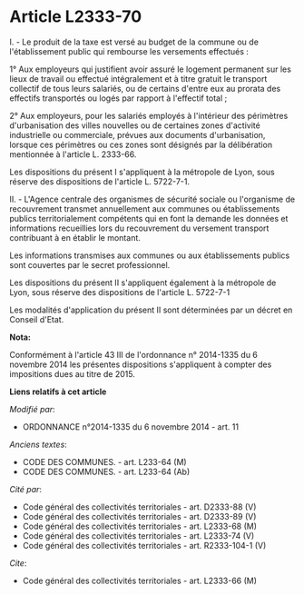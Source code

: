 # Article L2333-70

I. - Le produit de la taxe est versé au budget de la commune ou de l'établissement public qui rembourse les versements
effectués : 

1° Aux employeurs qui justifient avoir assuré le logement permanent sur les lieux de travail ou effectué intégralement et à
titre gratuit le transport collectif de tous leurs salariés, ou de certains d'entre eux au prorata des effectifs transportés
ou logés par rapport à l'effectif total ; 

2° Aux employeurs, pour les salariés employés à l'intérieur des périmètres d'urbanisation des villes nouvelles ou de
certaines zones d'activité industrielle ou commerciale, prévues aux documents d'urbanisation, lorsque ces périmètres ou ces
zones sont désignés par la délibération mentionnée à l'article L. 2333-66.

Les dispositions du présent I s'appliquent à la métropole de Lyon, sous réserve des dispositions de l'article L. 5722-7-1.

II. - L'Agence centrale des organismes de sécurité sociale ou l'organisme de recouvrement transmet annuellement aux communes
ou établissements publics territorialement compétents qui en font la demande les données et informations recueillies lors du
recouvrement du versement transport contribuant à en établir le montant.

Les informations transmises aux communes ou aux établissements publics sont couvertes par le secret professionnel.

Les dispositions du présent II s'appliquent également à la métropole de Lyon, sous réserve des dispositions de l'article L.
5722-7-1

Les modalités d'application du présent II sont déterminées par un décret en Conseil d'Etat.

**Nota:**

Conformément à l'article 43 III de l'ordonnance n° 2014-1335 du 6 novembre 2014 les présentes dispositions s'appliquent à
compter des impositions dues au titre de 2015.

**Liens relatifs à cet article**

_Modifié par_:

  - ORDONNANCE n°2014-1335 du 6 novembre 2014 - art. 11

_Anciens textes_:

  - CODE DES COMMUNES. - art. L233-64 (M)
  - CODE DES COMMUNES. - art. L233-64 (Ab)

_Cité par_:

  - Code général des collectivités territoriales - art. D2333-88 (V)
  - Code général des collectivités territoriales - art. D2333-89 (V)
  - Code général des collectivités territoriales - art. L2333-68 (M)
  - Code général des collectivités territoriales - art. L2333-74 (V)
  - Code général des collectivités territoriales - art. R2333-104-1 (V)

_Cite_:

  - Code général des collectivités territoriales - art. L2333-66 (M)
